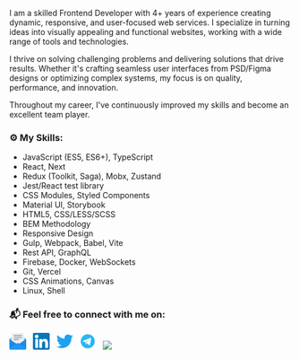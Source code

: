<p>
  I am a skilled Frontend Developer with 4+ years of experience creating dynamic, responsive, and user-focused web services. I specialize in turning ideas into      visually appealing and functional websites, working with a wide range of tools and technologies.
</p>

<p>
  I thrive on solving challenging problems and delivering solutions that drive results. Whether it's crafting seamless user interfaces from PSD/Figma designs or   optimizing complex systems, my focus is on quality, performance, and innovation.
</p>

<p>
  Throughout my career, I've continuously improved my skills and become an excellent team player.
</p>

### ⚙️ My Skills:

- JavaScript (ES5, ES6+), TypeScript
- React, Next
- Redux (Toolkit, Saga), Mobx, Zustand
- Jest/React test library
- CSS Modules, Styled Components 
- Material UI, Storybook
- HTML5, CSS/LESS/SCSS
- BEM Methodology
- Responsive Design
- Gulp, Webpack, Babel, Vite
- Rest API, GraphQL
- Firebase, Docker, WebSockets
- Git, Vercel
- CSS Animations, Canvas
- Linux, Shell


### 📬 Feel free to connect with me on:

<a href="mailto:bogdankuzzmin@gmail.com"><img height="30" src="https://raw.githubusercontent.com/bogdankuzzmin/bogdankuzzmin/master/email.svg"></a>&nbsp;&nbsp;
<a href="https://www.linkedin.com/in/bogdankuzzmin/"><img height="30" src="https://raw.githubusercontent.com/bogdankuzzmin/bogdankuzzmin/master/linkedin.svg"></a>&nbsp;&nbsp;
<a href="https://twitter.com/bogdankuzzmin/"><img height="30" src="https://raw.githubusercontent.com/bogdankuzzmin/bogdankuzzmin/master/twitter.svg"></a>&nbsp;&nbsp;
<a href="https://t.me/bogdankuzzmin/"><img height="30" src="https://raw.githubusercontent.com/bogdankuzzmin/bogdankuzzmin/master/telegram.svg"></a>&nbsp;&nbsp;
<a href="https://www.codewars.com/users/bogdankuzzmin/"><img height="30" src="https://www.codewars.com/users/bogdankuzzmin/badges/micro"></a>


